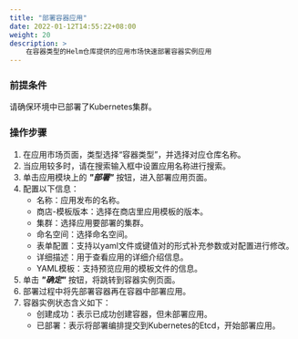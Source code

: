 ```yaml
---
title: "部署容器应用"
date: 2022-01-12T14:55:22+08:00
weight: 20
description: >
    在容器类型的Helm仓库提供的应用市场快速部署容器实例应用
---
```


### 前提条件

请确保环境中已部署了Kubernetes集群。

### 操作步骤

1. 在应用市场页面，类型选择“容器类型”，并选择对应仓库名称。
2. 当应用较多时，请在搜索输入框中设置应用名称进行搜索。
3. 单击应用模块上的 **_"部署"_** 按钮，进入部署应用页面。
4. 配置以下信息：
    - 名称：应用发布的名称。
    - 商店-模板版本：选择在商店里应用模板的版本。
    - 集群：选择应用要部署的集群。
    - 命名空间：选择命名空间。
    - 表单配置：支持以yaml文件或键值对的形式补充参数或对配置进行修改。
    - 详细描述：用于查看应用的详细介绍信息。
    - YAML模板：支持预览应用的模板文件的信息。
5. 单击 **_"确定"_** 按钮，将跳转到容器实例页面。
6. 部署过程中将先部署容器再在容器中部署应用。
7. 容器实例状态含义如下：
   - 创建成功：表示已成功创建容器，但未部署应用。
   - 已部署：表示将部署编排提交到Kubernetes的Etcd，开始部署应用。 